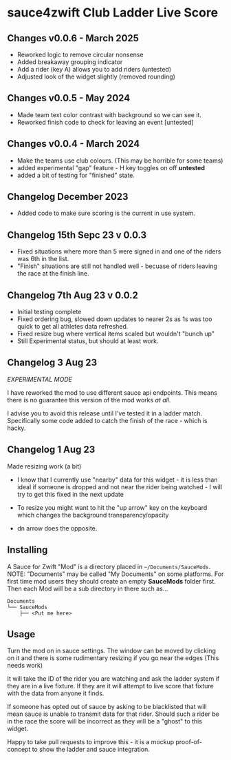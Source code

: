 sauce4zwift Club Ladder Live Score
========

Changes v0.0.6 - March 2025
---------------------------
* Reworked logic to remove circular nonsense
* Added breakaway grouping indicator
* Add a rider (key A) allows you to add riders (untested)
* Adjusted look of the widget slightly (removed rounding)

Changes v0.0.5 - May 2024
-------------------------
* Made team text color contrast with background so we can see it.
* Reworked finish code to check for leaving an event [untested]

Changes v0.0.4 - March 2024
---------------------------

* Make the teams use club colours. (This may be horrible for some teams)
* added experimental "gap" feature - H key toggles on off **untested**
* added a bit of testing for "finished" state.

Changelog December 2023
-----------------------

* Added code to make sure scoring is the current in use system.

Changelog 15th Sepc 23 v 0.0.3
------------------------------

* Fixed situations where more than 5 were signed in and one of the riders was 6th in the list.
* "Finish" situations are still not handled well - becuase of riders leaving the race at the finish line.

Changelog 7th Aug 23 v 0.0.2
--------------------

* Initial testing complete
* Fixed ordering bug, slowed down updates to nearer 2s as 1s was too quick to get all athletes data refreshed.
* Fixed resize bug where vertical items scaled but wouldn't "bunch up"
* Still Experimental status, but should at least work.

Changelog 3 Aug 23
------------------
*EXPERIMENTAL MODE*

I have reworked the mod to use different sauce api endpoints.
This means there is no guarantee this version of the mod works *at all*.

I advise you to avoid this release until I've tested it in a ladder match.
Specifically some code added to catch the finish of the race - which is hacky.

Changelog 1 Aug 23
------------------
Made resizing work (a bit)
- I know that I currently use "nearby" data for this widget - it is less than ideal if someone is dropped and not near the rider being watched - I will try to get this fixed in the next update

- To resize you might want to hit the "up arrow" key on the keyboard which changes the background transparency/opacity
- dn arrow does the opposite.

Installing
--------
A Sauce for Zwift "Mod" is a directory placed in `~/Documents/SauceMods`.  NOTE: "Documents"
may be called "My Documents" on some platforms.  For first time mod users they should create
an empty **SauceMods** folder first.  Then each Mod will be a sub directory in there such as...
```
Documents
└── SauceMods
    ├── <Put me here>
```

Usage
--------
Turn the mod on in sauce settings.
The window can be moved by clicking on it and there is some rudimentary resizing if you go near the edges (This needs work)

It will take the ID of the rider you are watching and ask the ladder system if they are in a live fixture.
If they are it will attempt to live score that fixture with the data from anyone it finds.

If someone has opted out of sauce by asking to be blacklisted that will mean sauce is unable to transmit data for that rider.
Should such a rider be in the race the score will be incorrect as they will be a "ghost" to this widget.

Happy to take pull requests to improve this - it is a mockup proof-of-concept to show the ladder and sauce integration.
